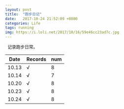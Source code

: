 ```yaml
---
layout: post
title:  "跑步日记"
date:   2017-10-24 21:52:09 +0800
categories: Life
tags: running
img: https://i.loli.net/2017/10/16/59e46cc23ad7c.jpg
---
```

 
记录跑步日常。




| Date          | Records       |num    |
| ------------- |-------------  | ----- |
| 10.13         | √             | 8     |
| 10.14         | √             | 7     |
| 10.20         | √             | 8     |
| 10.23         | √             | 8     |
| 10.24         | √             | 8     |
